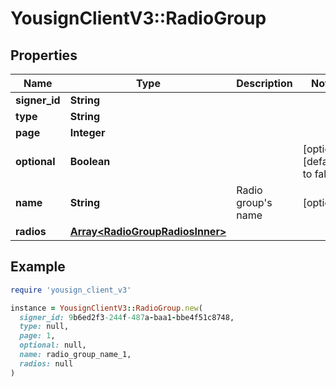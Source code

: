 # YousignClientV3::RadioGroup

## Properties

| Name | Type | Description | Notes |
| ---- | ---- | ----------- | ----- |
| **signer_id** | **String** |  |  |
| **type** | **String** |  |  |
| **page** | **Integer** |  |  |
| **optional** | **Boolean** |  | [optional][default to false] |
| **name** | **String** | Radio group&#39;s name | [optional] |
| **radios** | [**Array&lt;RadioGroupRadiosInner&gt;**](RadioGroupRadiosInner.md) |  |  |

## Example

```ruby
require 'yousign_client_v3'

instance = YousignClientV3::RadioGroup.new(
  signer_id: 9b6ed2f3-244f-487a-baa1-bbe4f51c8748,
  type: null,
  page: 1,
  optional: null,
  name: radio_group_name_1,
  radios: null
)
```

